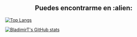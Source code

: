
<h2 align="center">Puedes encontrarme en :alien:</h2>

[![Top Langs](https://github-readme-stats.vercel.app/api/top-langs/?username=BladimirT)](https://github.com/anuraghazra/github-readme-stats)

[![BladimirT's GitHub stats](https://github-readme-stats.vercel.app/api?username=BladimirT)](https://github.com/anuraghazra/github-readme-stats)
